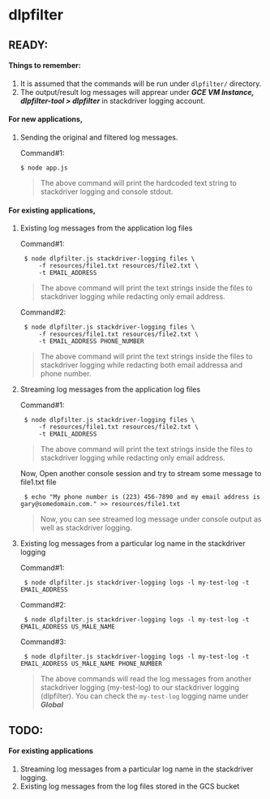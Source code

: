 # dlpfilter

## READY:
#### Things to remember:
1. It is assumed that the commands will be run under `dlpfilter/` directory.
2. The output/result log messages will apprear under ***GCE VM Instance, dlpfilter-tool > dlpfilter*** in stackdriver logging account.

#### For new applications,
1. Sending the original and filtered log messages.

    Command#1:

       $ node app.js
       
    > The above command will print the hardcoded text string to stackdriver logging and console stdout.
    
#### For existing applications,
1. Existing log messages from the application log files

    Command#1:

        $ node dlpfilter.js stackdriver-logging files \
            -f resources/file1.txt resources/file2.txt \
            -t EMAIL_ADDRESS
            
    > The above command will print the text strings inside the files to stackdriver logging while redacting only email address.
    
   Command#2:

        $ node dlpfilter.js stackdriver-logging files \
            -f resources/file1.txt resources/file2.txt \
            -t EMAIL_ADDRESS PHONE_NUMBER
            
    > The above command will print the text strings inside the files to stackdriver logging while redacting both email addressa and phone number.

2. Streaming log messages from the application log files

    Command#1:

        $ node dlpfilter.js stackdriver-logging files \
            -f resources/file1.txt resources/file2.txt \
            -t EMAIL_ADDRESS
            
    > The above command will print the text strings inside the files to stackdriver logging while redacting only email address.
    
    Now, Open another console session and try to stream some message to file1.txt file
    
        $ echo "My phone number is (223) 456-7890 and my email address is gary@somedomain.com." >> resources/file1.txt
    
    > Now, you can see streamed log message under console output as well as stackdriver logging.

3. Existing log messages from a particular log name in the stackdriver logging

    Command#1:

        $ node dlpfilter.js stackdriver-logging logs -l my-test-log -t EMAIL_ADDRESS

    Command#2:

        $ node dlpfilter.js stackdriver-logging logs -l my-test-log -t EMAIL_ADDRESS US_MALE_NAME

    Command#3:

        $ node dlpfilter.js stackdriver-logging logs -l my-test-log -t EMAIL_ADDRESS US_MALE_NAME PHONE_NUMBER
            
    > The above commands will read the log messages from another stackdriver logging (my-test-log) to our stackdriver logging (dlpfilter). You can check the `my-test-log` logging name under ***Global***

## TODO:
#### For existing applications

1. Streaming log messages from a particular log name in the stackdriver logging.
2. Existing log messages from the log files stored in the GCS bucket
